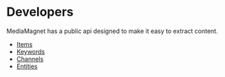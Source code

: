 Developers
==========

MediaMagnet has a public api designed to make it easy to extract content.

* [Items](items.md)
* [Keywords](keywords.md)
* [Channels](channels.md)
* [Entities](entities.md)
